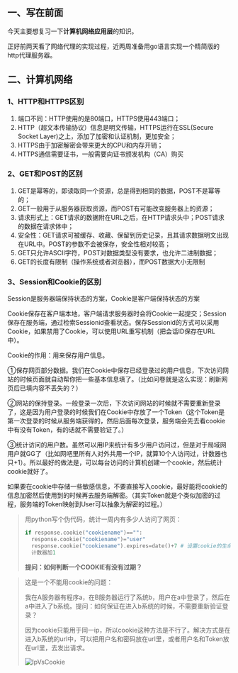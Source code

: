 ## 一、写在前面

今天主要想复习一下**计算机网络应用层**的知识。

正好前两天看了网络代理的实现过程，近两周准备用go语言实现一个精简版的http代理服务器。

## 二、计算机网络

### 1、HTTP和HTTPS区别

1. 端口不同：HTTP使用的是80端口，HTTPS使用443端口；
2. HTTP（超文本传输协议）信息是明文传输，HTTPS运行在SSL(Secure Socket Layer)之上，添加了加密和认证机制，更加安全；
3. HTTPS由于加密解密会带来更大的CPU和内存开销；
4. HTTPS通信需要证书，一般需要向证书颁发机构（CA）购买

### 2、GET和POST的区别

1. GET是幂等的，即读取同一个资源，总是得到相同的数据，POST不是幂等的；
2. GET一般用于从服务器获取资源，而POST有可能改变服务器上的资源；
3. 请求形式上：GET请求的数据附在URL之后，在HTTP请求头中；POST请求的数据在请求体中；
4. 安全性：GET请求可被缓存、收藏、保留到历史记录，且其请求数据明文出现在URL中。POST的参数不会被保存，安全性相对较高；
5. GET只允许ASCII字符，POST对数据类型没有要求，也允许二进制数据；
6. GET的长度有限制（操作系统或者浏览器），而POST数据大小无限制

### 3、Session和Cookie的区别

Session是服务器端保持状态的方案，Cookie是客户端保持状态的方案

Cookie保存在客户端本地，客户端请求服务器时会将Cookie一起提交；Session保存在服务端，通过检索Sessionid查看状态。保存Sessionid的方式可以采用Cookie，如果禁用了Cookie，可以使用URL重写机制（把会话ID保存在URL中）。

Cookie的作用：用来保存用户信息。

①保存网页部分数据。我们在Cookie中保存已经登录过的用户信息，下次访问网站的时候页面就自动帮你把一些基本信息填了。（比如问卷就是这么实现：刷新网页后已填内容不丢失的？）

②网站的保持登录。一般登录一次后，下次访问网站的时候就不需要重新登录了，这是因为用户登录的时候我们在Cookie中存放了一个Token（这个Token是第一次登录的时候从服务端获得的，然后后面每次登录，服务端会先去看cookie中有没有Token，有的话就不需要验证了。）

③统计访问的用户数。虽然可以用IP来统计有多少用户访问过，但是对于局域网用户就GG了（比如网吧里所有人对外共用一个IP，就算10个人访问过，计数器也只+1）。所以最好的做法是，可以每台访问的计算机创建一个cookie，然后统计cookie就好了。

如果要在cookie中存储一些敏感信息，不要直接写入cookie，最好能将cookie的信息加密然后使用到的时候再去服务端解密。（其实Token就是个类似加密的过程，服务端的Token映射到User可以抽象为解密的过程。）

> 用python写个伪代码，统计一周内有多少人访问了网页：
>
> ```python
> if response.cookie("cookiename")=="":
> 	response.cookie("cookiename")="user"
> 	response.cookie("cookiename").expires=date()+7 # 设置cookie的生命周期。默认生命周期起始于它被写放游览器端的那一刻，结束于游览器结束执行时。
> 	计数器加1
> ```
>
> **提问：如何判断一个COOKIE有没有过期？**

> 这是一个不能用cookie的问题：
>
> 我在A服务器有程序a，在B服务器运行了系统b，用户在a中登录了，然后在a中进入了b系统。提问：如何保证在进入b系统的时候，不需要重新验证登录？
>
> 因为cookie只能用于同一ip，所以cookie这种方法是不行了。解决方式是在进入b系统的url中，可以把用户名和密码放在url里，或者用户名和Token放在url里，去发出请求。
>
> ![IpVsCookie](http://inews.gtimg.com/newsapp_ls/0/14389448947/0)

